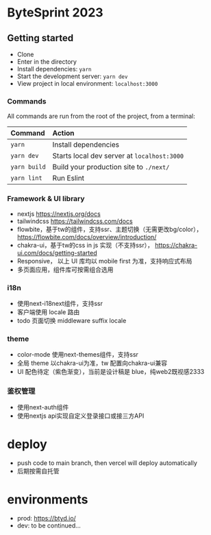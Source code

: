 # ByteSprint 2023



## Getting started

- Clone
- Enter in the directory
- Install dependencies: `yarn`
- Start the development server: `yarn dev`
- View project in local environment: `localhost:3000`


### Commands

All commands are run from the root of the project, from a terminal:

| Command           | Action                                       |
|:------------------|:---------------------------------------------|
| `yarn`            | Install dependencies                         |
| `yarn dev`        | Starts local dev server at `localhost:3000`  |
| `yarn build`      | Build your production site to `./next/`      |
| `yarn lint`       | Run Eslint                                   |


### Framework & UI library

* nextjs https://nextjs.org/docs
* tailwindcss https://tailwindcss.com/docs
* flowbite，基于tw的组件，支持ssr、主题切换（无需更改bg/color）， https://flowbite.com/docs/overview/introduction/
* chakra-ui，基于tw的css in js 实现（不支持ssr）， https://chakra-ui.com/docs/getting-started
* Responsive， 以上 UI 库均以 mobile first 为准，支持响应式布局
* 多页面应用，组件库可按需组合选用


### i18n

* 使用next-i18next组件，支持ssr
* 客户端使用 locale 路由
* todo 页面切换 middleware suffix locale 


### theme

* color-mode 使用next-themes组件，支持ssr
* 全局 theme 以chakra-ui为准，tw 配置向chakra-ui兼容
* UI 配色待定（紫色渐变），当前是设计稿是 blue，纯web2既视感2333


### 鉴权管理

* 使用next-auth组件
* 使用nextjs api实现自定义登录接口或接三方API


# deploy

* push code to main branch, then vercel will deploy automatically
* 后期按需自托管

# environments

* prod: https://btyd.io/
* dev: to be continued...
